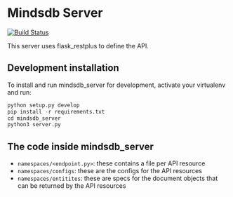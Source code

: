# Mindsdb Server

[![Build Status](https://travis-ci.org/mindsdb/mindsdb_server.svg?branch=master)](https://travis-ci.org/mindsdb/mindsdb_server)

This server uses flask_restplus to define the API.


## Development installation

To install and run mindsdb_server for development, activate your virtualenv and run:

```python
python setup.py develop
pip install -r requirements.txt
cd mindsdb_server
python3 server.py
```

## The code inside mindsdb_server

 * ```namespaces/<endpoint.py>```: these contains a file per API resource 
 * ```namespaces/configs```: these are the configs for the API resources
 * ```namespaces/entitites```: these are specs for the document objects that can be returned by the API resources
 

